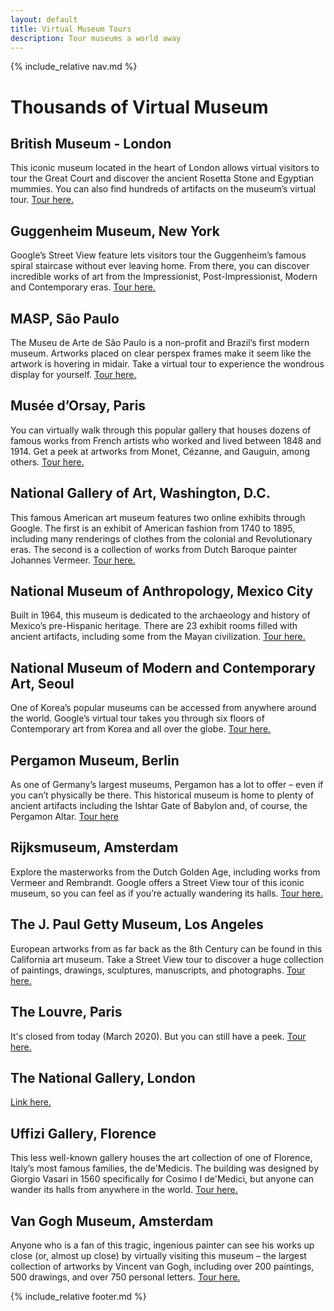```yaml
---
layout: default
title: Virtual Museum Tours
description: Tour museums a world away
---
```


{% include_relative nav.md %}

# Thousands of Virtual Museum

## British Museum - London
This iconic museum located in the heart of London allows virtual visitors to tour the Great Court and discover the ancient Rosetta Stone and Egyptian mummies. You can also find hundreds of artifacts on the museum’s virtual tour. [Tour here.](https://britishmuseum.withgoogle.com)

## Guggenheim Museum, New York
Google’s Street View feature lets visitors tour the Guggenheim’s famous spiral staircase without ever leaving home. From there, you can discover incredible works of art from the Impressionist, Post-Impressionist, Modern and Contemporary eras. [Tour here.](https://artsandculture.google.com/streetview/solomon-r-guggenheim-museum-interior-streetview/jAHfbv3JGM2KaQ?hl=en&sv_lng=-73.95902634325634&sv_lat=40.78285751667664&sv_h=30.75703204567916&sv_p=0.06928383072430222&sv_pid=MfnUmHRyOSzMtY3vtYU05g&sv_z=0.9645743015259163)

## MASP, São Paulo
The Museu de Arte de São Paulo is a non-profit and Brazil’s first modern museum. Artworks placed on clear perspex frames make it seem like the artwork is hovering in midair. Take a virtual tour to experience the wondrous display for yourself. [Tour here.](https://artsandculture.google.com/partner/masp?hl=en)

## Musée d’Orsay, Paris
You can virtually walk through this popular gallery that houses dozens of famous works from French artists who worked and lived between 1848 and 1914. Get a peek at artworks from Monet, Cézanne, and Gauguin, among others. [Tour here.](https://artsandculture.google.com/partner/musee-dorsay-paris?hl=en)

## National Gallery of Art, Washington, D.C.
This famous American art museum features two online exhibits through Google. The first is an exhibit of American fashion from 1740 to 1895, including many renderings of clothes from the colonial and Revolutionary eras. The second is a collection of works from Dutch Baroque painter Johannes Vermeer. [Tour here.](https://artsandculture.google.com/partner/national-gallery-of-art-washington-dc?hl=en)

## National Museum of Anthropology, Mexico City
Built in 1964, this museum is dedicated to the archaeology and history of Mexico’s pre-Hispanic heritage. There are 23 exhibit rooms filled with ancient artifacts, including some from the Mayan civilization. [Tour here.](https://artsandculture.google.com/asset/the-national-museum-of-anthropology-mexico-city-ziko-van-dijk-wikimedia-commons/bAGSHRdlzSRcdQ?hl=en)

## National Museum of Modern and Contemporary Art, Seoul
One of Korea’s popular museums can be accessed from anywhere around the world. Google’s virtual tour takes you through six floors of Contemporary art from Korea and all over the globe. [Tour here.](https://artsandculture.google.com/partner/national-museum-of-modern-and-contemporary-art-korea?hl=en)

## Pergamon Museum, Berlin
As one of Germany’s largest museums, Pergamon has a lot to offer – even if you can’t physically be there. This historical museum is home to plenty of ancient artifacts including the Ishtar Gate of Babylon and, of course, the Pergamon Altar. [Tour here](https://artsandculture.google.com/entity/pergamon/m05tcm?hl=en)

## Rijksmuseum, Amsterdam
Explore the masterworks from the Dutch Golden Age, including works from Vermeer and Rembrandt. Google offers a Street View tour of this iconic museum, so you can feel as if you’re actually wandering its halls. [Tour here.](https://artsandculture.google.com/streetview/rijksmuseum/iwH5aYGoPwSf7g?hl=en&sv_lng=4.885283712508563&sv_lat=52.35984312584405&sv_h=311.1699875145569&sv_p=-5.924133903625474&sv_pid=fOVcUXQW2wpRf33iUmxEfg&sv_z=1)

## The J. Paul Getty Museum, Los Angeles
European artworks from as far back as the 8th Century can be found in this California art museum. Take a Street View tour to discover a huge collection of paintings, drawings, sculptures, manuscripts, and photographs. [Tour here.](https://artsandculture.google.com/partner/the-j-paul-getty-museum?hl=en)

## The Louvre, Paris
It's closed from today (March 2020). But you can still have a peek. [Tour here.](https://www.louvre.fr/en/visites-en-ligne)

## The National Gallery, London
[Link here.](https://artsandculture.google.com/partner/the-national-gallery-london?hl=en)

## Uffizi Gallery, Florence
This less well-known gallery houses the art collection of one of Florence, Italy’s most famous families, the de'Medicis. The building was designed by Giorgio Vasari in 1560 specifically for Cosimo I de'Medici, but anyone can wander its halls from anywhere in the world. [Tour here.](https://artsandculture.google.com/partner/uffizi-gallery?hl=en)

## Van Gogh Museum, Amsterdam
Anyone who is a fan of this tragic, ingenious painter can see his works up close (or, almost up close) by virtually visiting this museum – the largest collection of artworks by Vincent van Gogh, including over 200 paintings, 500 drawings, and over 750 personal letters. [Tour here.](https://artsandculture.google.com/partner/van-gogh-museum?hl=en)

{% include_relative footer.md %}
